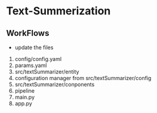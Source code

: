 # Text-Summerization

## WorkFlows
* update the files    
1. config/config.yaml
2. params.yaml
3. src/textSummarizer/entity
4. configuration manager from src/textSummarizer/config
5. src/textSummarizer/conponents
6. pipeline
7. main.py
8. app.py

